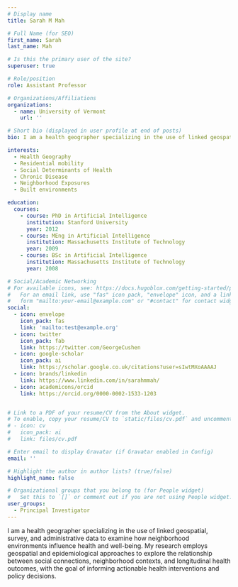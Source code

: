 ```yaml
---
# Display name
title: Sarah M Mah

# Full Name (for SEO)
first_name: Sarah
last_name: Mah

# Is this the primary user of the site?
superuser: true

# Role/position
role: Assistant Professor

# Organizations/Affiliations
organizations:
  - name: University of Vermont
    url: ''

# Short bio (displayed in user profile at end of posts)
bio: I am a health geographer specializing in the use of linked geospatial, survey, and administrative data to examine how neighborhood environments influence health and well-being.

interests:
  - Health Geography
  - Residential mobility
  - Social Determinants of Health
  - Chronic Disease
  - Neighborhood Exposures
  - Built environments

education:
  courses:
    - course: PhD in Artificial Intelligence
      institution: Stanford University
      year: 2012
    - course: MEng in Artificial Intelligence
      institution: Massachusetts Institute of Technology
      year: 2009
    - course: BSc in Artificial Intelligence
      institution: Massachusetts Institute of Technology
      year: 2008

# Social/Academic Networking
# For available icons, see: https://docs.hugoblox.com/getting-started/page-builder/#icons
#   For an email link, use "fas" icon pack, "envelope" icon, and a link in the
#   form "mailto:your-email@example.com" or "#contact" for contact widget.
social:
  - icon: envelope
    icon_pack: fas
    link: 'mailto:test@example.org'
  - icon: twitter
    icon_pack: fab
    link: https://twitter.com/GeorgeCushen
  - icon: google-scholar
    icon_pack: ai
    link: https://scholar.google.co.uk/citations?user=sIwtMXoAAAAJ
  - icon: brands/linkedin
    link: https://www.linkedin.com/in/sarahmmah/
  - icon: academicons/orcid
    link: https://orcid.org/0000-0002-1533-1203


# Link to a PDF of your resume/CV from the About widget.
# To enable, copy your resume/CV to `static/files/cv.pdf` and uncomment the lines below.
# - icon: cv
#   icon_pack: ai
#   link: files/cv.pdf

# Enter email to display Gravatar (if Gravatar enabled in Config)
email: ''

# Highlight the author in author lists? (true/false)
highlight_name: false

# Organizational groups that you belong to (for People widget)
#   Set this to `[]` or comment out if you are not using People widget.
user_groups:
  - Principal Investigator
---
```


I am a health geographer specializing in the use of linked geospatial, survey, and administrative data to examine how neighborhood environments influence health and well-being. My research employs geospatial and epidemiological approaches to explore the relationship between social connections, neighborhood contexts, and longitudinal health outcomes, with the goal of informing actionable health interventions and policy decisions.
